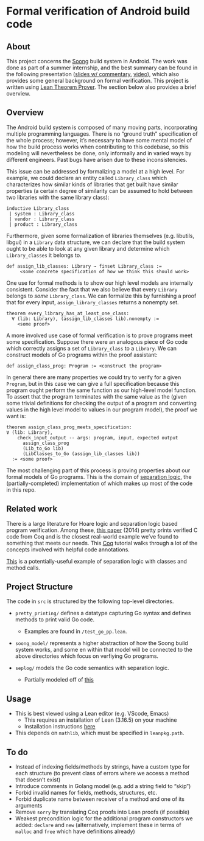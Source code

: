 # Formal verification of Android build code

## About
This project concerns the [Soong](https://android.googlesource.com/platform/build/soong/+/master/README.md) build system in Android. The work was done as part of a summer internship, and the best summary can be found in the following presentation ([slides w/ commentary](https://drive.google.com/file/d/176SGJ9zVR3mTy5Q1f7w0QcVQ0r9eetJv/view?usp=sharing), [video](https://drive.google.com/file/d/1_mq_Sg6wXxDOCYopIB8zq_FU9UwUZKlx/view?usp=sharing)), which also provides some general background on formal verification. This project is written using [Lean Theorem Prover](https://leanprover-community.github.io/). The section below also provides a brief overview.

## Overview

The Android build system is composed of many moving parts, incorporating multiple programming languages. There is no “ground truth” specification of the whole process; however, it’s necessary to have some mental model of how the build process works when contributing to this codebase, so this modeling will nevertheless be done, only informally and in varied ways by different engineers. Past bugs have arisen due to these inconsistencies.

This issue can be addressed by formalizing a model at a high level. For example, we could declare an entity called `Library_class` which characterizes how similar kinds of libraries that get built have similar properties (a certain degree of similarity can be assumed to hold between two libraries with the same library class):

```
inductive Library_class
 | system : Library_class
 | vendor : Library_class
 | product : Library_class
```

Furthermore, given some formalization of libraries themselves (e.g. libutils, libgui) in a `Library` data structure, we can declare that the build system ought to be able to look at any given library and determine which `Library_classes` it belongs to.

```
def assign_lib_classes: Library → finset Library_class :=
     <some concrete specification of how we think this should work>
```

One use for formal methods is to show our high level models are internally consistent. Consider the fact that we also believe that every `Library` belongs to *some* `Library_class`. We can formalize this by furnishing a proof that for every input, `assign_library_classes` returns a nonempty set.

```
theorem every_library_has_at_least_one_class:
  ∀ (lib: Library), (assign_lib_classes lib).nonempty :=
    <some proof>
```

A more involved use case of formal verification is to prove programs meet some specification. Suppose there were an analogous piece of Go code which correctly assigns a set of `Library_class` to a `Library`. We can construct models of Go programs within the proof assistant:

```
def assign_class_prog: Program := <construct the program>
```

In general there are many properties we could try to verify for a given `Program`, but in this case we can give a full specification because this program ought perform the same function as our high-level model function. To assert that the program terminates with the same value as the (given some trivial definitions for checking the output of a program and converting values in the high level model to values in our program model), the proof we want is:

```
theorem assign_class_prog_meets_specification:
∀ (lib: Library),
    check_input_output -- args: program, input, expected output
      assign_class_prog
      (Lib_to_Go lib)
      (LibClasses_to_Go (assign_lib_classes lib))
  := <some proof>
```

The most challenging part of this process is proving properties about our formal models of Go programs. This is the domain of [separation logic](https://en.wikipedia.org/wiki/Separation_logic), the (partially-completed) implementation of which makes up most of the code in this repo.

## Related work
There is a large literature for Hoare logic and separation logic based program verification. Among these, [this paper](https://staff.aist.go.jp/reynald.affeldt/documents/vtls-long.pdf) (2014) pretty prints verified C code from Coq and is the closest real-world example we’ve found to something that meets our needs. This [Coq](https://github.com/coq-community/hoare-tut) tutorial walks through a lot of the concepts involved with helpful code annotations.

[This](http://citeseerx.ist.psu.edu/viewdoc/download?doi=10.1.1.59.5332&rep=rep1&type=pdf) is a potentially-useful example of separation logic with classes and method calls.

## Project Structure
The code in `src` is structured by the following top-level directories.

- `pretty_printing/` defines a datatype capturing Go syntax and defines
    methods to print valid Go code.
    -   Examples are found in `/test_go_pp.lean`.

- `soong_model/` represents a higher abstraction of how the Soong build system works, and some en within that model will be connected to the above directories which focus on verfiying Go programs.

- `seplog/` models the Go code semantics with separation logic.
  - Partially modeled off of [this](https://github.com/affeldt-aist/seplog)

## Usage

-   This is best viewed using a Lean editor (e.g. VScode, Emacs)
    -   This requires an installation of Lean (3.16.5) on your machine
    -   Installation instructions [here](https://leanprover-community.github.io/install/linux.html)
-   This depends on `mathlib`, which must be specified in `leanpkg.path`.

## To do

- Instead of indexing fields/methods by strings, have a custom type for each structure (to prevent class of errors where we access a method that doesn’t exist)
- Introduce comments in Golang model (e.g. add a string field to “skip”)
- Forbid invalid names for fields, methods, structures, etc.
- Forbid duplicate name between receiver of a method and one of its arguments
- Remove `sorry` by translating Coq proofs into Lean proofs (if possible)
- Weakest precondition logic for the additional program constructors we added: `declare` and `new` (alternatively, implement these in terms of `malloc` and `free` which have definitions already)